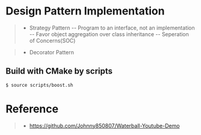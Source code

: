 # Design Pattern Implementation
>* Strategy Pattern
-- Program to an interface, not an implementation
-- Favor object aggregation over class inheritance
-- Seperation of Concerns(SOC)

>* Decorator Pattern

## Build with CMake by scripts
```console
$ source scripts/boost.sh
```
# Reference
>* https://github.com/Johnny850807/Waterball-Youtube-Demo